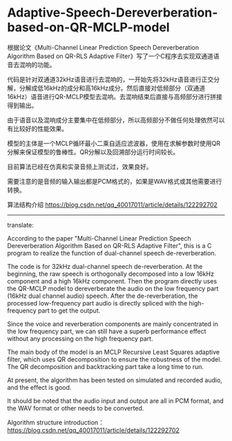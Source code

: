 # Adaptive-Speech-Dereverberation-based-on-QR-MCLP-model
根据论文《Multi-Channel Linear Prediction Speech Dereverberation Algorithm Based on QR-RLS Adaptive Filter》写了一个C程序去实现双通道语音去混响的功能。

代码是针对双通道32kHz语音进行去混响的，一开始先将32kHz语音进行正交分解，分解成低16kHz的成分和高16kHz成分。然后直接对低频部分（双通道16kHz）语音进行QR-MCLP模型去混响。去混响结束后直接与高频部分进行拼接得到输出。

由于语音以及混响成分主要集中在低频部分，所以高频部分不做任何处理依然可以有比较好的性能效果。

模型的主体是一个MCLP循环最小二乘自适应滤波器，使用在求解参数时使用QR分解来保证模型的鲁棒性。QR分解以及回溯部分运行时间较长。

目前算法已经在仿真和实录音频上测试过，效果良好。

需要注意的是音频的输入输出都是PCM格式的，如果是WAV格式或其他需要进行转换。

算法结构介绍 https://blog.csdn.net/qq_40017011/article/details/122292702

---------------------------------------------------------------------------------------------------------------------------------------------------------------------------------

translate:

According to the paper "Multi-Channel Linear Prediction Speech Dereverberation Algorithm Based on QR-RLS Adaptive Filter", this is a C program to realize the function of dual-channel speech de-reverberation.

The code is for 32kHz dual-channel speech de-reverberation. At the beginning, the raw speech is orthogonally decomposed into a low 16kHz component and a high 16kHz component. Then the program directly uses the QR-MCLP model to dereverberate the audio on the low frequency part (16kHz dual channel audio) speech. After the de-reverberation, the processed low-frequency part audio is directly spliced with the high-frequency part to get the output.

Since the voice and reverberation components are mainly concentrated in the low frequency part, we can still have a superb performance effect without any processing on the high frequency part.

The main body of the model is an MCLP Recursive Least Squares adaptive filter, which uses QR decomposition to ensure the robustness of the model. The QR decomposition and backtracking part take a long time to run.

At present, the algorithm has been tested on simulated and recorded audio, and the effect is good.

It should be noted that the audio input and output are all in PCM format,  and the WAV format or other needs to be converted.

Algorithm structure introduction： https://blog.csdn.net/qq_40017011/article/details/122292702
